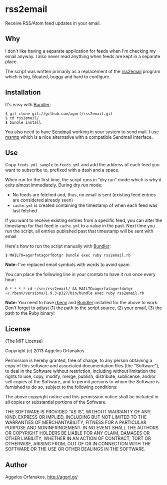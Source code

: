 # rss2email

Receive RSS/Atom feed updates in your email.

## Why

I don't like having a separate application for feeds when I'm checking my email
anyway. I also never read anything when feeds are kept in a separate place.

The script was written primarily as a replacement of the [rss2email][] program
which is big, bloated, buggy and hard to configure.

[rss2email]: http://www.allthingsrss.com/rss2email/

## Installation

It's easy with [Bundler][]:

    $ git clone git://github.com/agorf/rss2email.git
    $ cd rss2email/
    $ bundle install

You also need to have [Sendmail][] working in your system to send mail. I use
[msmtp][] which is a nice alternative with a compatible Sendmail interface.

[Bundler]: http://gembundler.com/
[Sendmail]: http://en.wikipedia.org/wiki/Sendmail
[msmtp]: http://msmtp.sourceforge.net/

## Use

Copy `feeds.yml.sample` to `feeds.yml` and add the address of each feed you want
to subscribe to, prefixed with a dash and a space.

When run for the first time, the script runs in "dry run" mode which is why it
exits almost immediately. During dry run mode:

* No feeds are fetched and, thus, no email is sent (existing feed entries are
  considered already seen)
* `cache.yml` is created containing the timestamp of when each feed was last
  fetched

If you want to receive existing entries from a specific feed, you can alter the
timestamp for that feed in `cache.yml` to a value in the past. Next time you run
the script, all entries published past that timestamp will be sent with email.

Here's how to run the script manually with [Bundler][]:

    $ MAILTO=agorfatagorfdotgr bundle exec ruby rss2email.rb

**Note:** I've replaced email symbols with words to avoid spam.

You can place the following line in your crontab to have it run once every hour:

    0 * * * * cd ~/src/rss2email/ && MAILTO=agorfatagorfdotgr ~/.rbenv/versions/1.9.3-p327/bin/bundle exec ruby rss2email.rb

**Note:** You need to have [rbenv][] and [Bundler][] installed for the above to
work. Don't forget to adjust (1) the path to the script source, (2) your email,
(3) the path to the Ruby binary!

[rbenv]: https://github.com/sstephenson/rbenv

## License

(The MIT License)

Copyright (c) 2013 Aggelos Orfanakos

Permission is hereby granted, free of charge, to any person obtaining a copy of this software and associated documentation files (the "Software"), to deal in the Software without restriction, including without limitation the rights to use, copy, modify, merge, publish, distribute, sublicense, and/or sell copies of the Software, and to permit persons to whom the Software is furnished to do so, subject to the following conditions:

The above copyright notice and this permission notice shall be included in all copies or substantial portions of the Software.

THE SOFTWARE IS PROVIDED "AS IS", WITHOUT WARRANTY OF ANY KIND, EXPRESS OR IMPLIED, INCLUDING BUT NOT LIMITED TO THE WARRANTIES OF MERCHANTABILITY, FITNESS FOR A PARTICULAR PURPOSE AND NONINFRINGEMENT. IN NO EVENT SHALL THE AUTHORS OR COPYRIGHT HOLDERS BE LIABLE FOR ANY CLAIM, DAMAGES OR OTHER LIABILITY, WHETHER IN AN ACTION OF CONTRACT, TORT OR OTHERWISE, ARISING FROM, OUT OF OR IN CONNECTION WITH THE SOFTWARE OR THE USE OR OTHER DEALINGS IN THE SOFTWARE.

## Author

Aggelos Orfanakos, <http://agorf.gr/>
